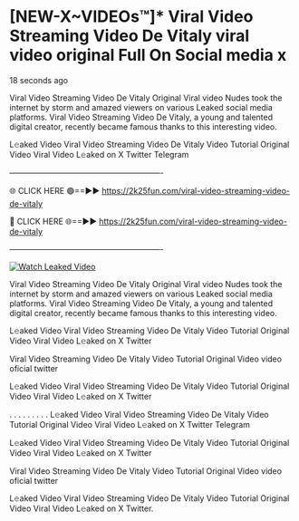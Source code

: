 # [NEW-X~VIDEOs™]* Viral Video Streaming Video De Vitaly viral video original Full On Social media x

18 seconds ago

Viral Video Streaming Video De Vitaly Original Viral video Nudes took the internet by storm and amazed viewers on various Leaked social media platforms. Viral Video Streaming Video De Vitaly, a young and talented digital creator, recently became famous thanks to this interesting video.

L𝚎aked Video Viral Video Streaming Video De Vitaly Video Tutorial Original Video Viral Video L𝚎aked on X Twitter Telegram

———————————————————-

🌐 CLICK HERE 🟢==►► https://2k25fun.com/viral-video-streaming-video-de-vitaly

🔴 CLICK HERE 🌐==►► https://2k25fun.com/viral-video-streaming-video-de-vitaly

———————————————————-

[![Watch Leaked Video](https://miro.medium.com/v2/resize:fit:828/format:webp/1*cilzJN44JGOrTw9NJCrNHA.gif "Watch Leaked Video")](https://2k25fun.com/viral-video-streaming-video-de-vitaly)

Viral Video Streaming Video De Vitaly Original Viral video Nudes took the internet by storm and amazed viewers on various Leaked social media platforms. Viral Video Streaming Video De Vitaly, a young and talented digital creator, recently became famous thanks to this interesting video.

L𝚎aked Video Viral Video Streaming Video De Vitaly Video Tutorial Original Video Viral Video L𝚎aked on X Twitter

Viral Video Streaming Video De Vitaly Video Tutorial Original Video video oficial twitter

L𝚎aked Video Viral Video Streaming Video De Vitaly Video Tutorial Original Video Viral Video L𝚎aked on X Twitter

. . . . . . . . . L𝚎aked Video Viral Video Streaming Video De Vitaly Video Tutorial Original Video Viral Video L𝚎aked on X Twitter Telegram

L𝚎aked Video Viral Video Streaming Video De Vitaly Video Tutorial Original Video Viral Video L𝚎aked on X Twitter

Viral Video Streaming Video De Vitaly Video Tutorial Original Video video oficial twitter

L𝚎aked Video Viral Video Streaming Video De Vitaly Video Tutorial Original Video Viral Video L𝚎aked on X Twitter.